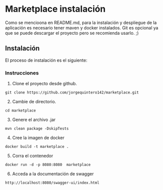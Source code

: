 # Marketplace instalación
Como se mencioona en README.md, para la instalación y despliegue de la aplicación es necesario tener maven y docker instalados. Git es opcional ya que se puede descargar el proyecto pero se recomienda usarlo. ;)


## Instalación

El proceso de instalación es el siguiente:

### Instrucciones

1. Clone el proyecto desde github. 

`git clone https://github.com/jorgequintero142/marketplace.git`

2. Cambie de directorio.

`cd marketplace`

3. Genere el archivo .jar

`mvn clean package -DskipTests`

4. Cree la imagen de docker

`docker build -t marketplace .`


5. Corra el contenedor

`docker run -d -p 8080:8080  marketplace`
 

 6. Acceda a la documentación de swagger

 `http://localhost:8080/swagger-ui/index.html`
